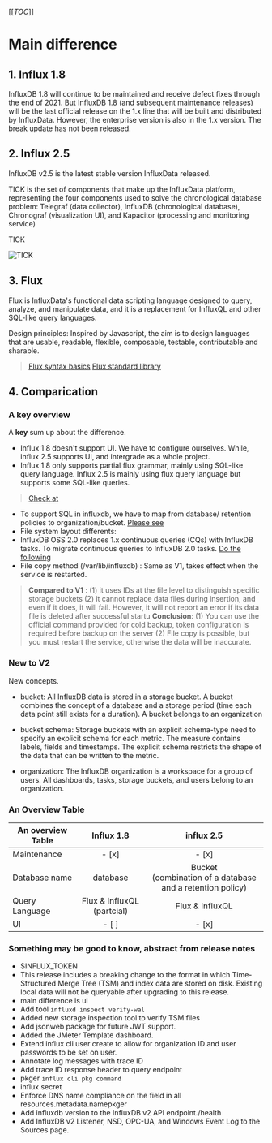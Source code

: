 [[_TOC_]]
# Main difference

## 1. Influx 1.8
InfluxDB 1.8 will continue to be maintained and receive defect fixes through the end of 2021. But InfluxDB 1.8 (and subsequent maintenance releases) will be the last official release on the 1.x line that will be built and distributed by InfluxData. However, the enterprise version is also in the 1.x version. The break update has not been released. 

## 2. Influx 2.5
InfluxDB v2.5 is the latest stable version InfluxData released.

TICK is the set of components that make up the InfluxData platform, representing the four components used to solve the chronological database problem: Telegraf (data collector), InfluxDB (chronological database), Chronograf (visualization UI), and Kapacitor (processing and monitoring service)

TICK

![TICK](https://static.geekbang.org/infoq/5c4941cb69e59.png?imageView2/0/w/800)

## 3. Flux
Flux is InfluxData's functional data scripting language designed to query, analyze, and manipulate data, and it is a replacement for InfluxQL and other SQL-like query languages.

Design principles: Inspired by Javascript, the aim is to design languages that are usable, readable, flexible, composable, testable, contributable and sharable.
> [Flux syntax basics](https://docs.influxdata.com/flux/v0.x/get-started/syntax-basics/)
> [Flux standard library](https://docs.influxdata.com/flux/v0.x/stdlib/)


## 4. Comparication

### A key overview
A **key** sum up about the difference. 
- Influx 1.8 doesn't support UI. We have to configure ourselves. While, influx 2.5 supports UI, and intergrade as a whole project.
- Influx 1.8 only supports partial flux grammar, mainly using SQL-like query language. Influx 2.5 is mainly using flux query language but supports some SQL-like queries.
> [Check at](https://docs.influxdata.com/influxdb/v2.5/query-data/influxql/#influxql-support)
- To support SQL in influxdb, we have to map from database/ retention policies to organization/bucket. [Please see](https://docs.influxdata.com/influxdb/v2.5/query-data/influxql/dbrp/#create-dbrp-mappings)
- File system layout differents:
- InfluxDB OSS 2.0 replaces 1.x continuous queries (CQs) with InfluxDB tasks. To migrate continuous queries to InfluxDB 2.0 tasks. [Do the following](https://docs.influxdata.com/influxdb/v2.5/upgrade/v1-to-v2/migrate-cqs/)
- File copy method (/var/lib/influxdb) : Same as V1, takes effect when the service is restarted.

> **Compared to V1** : (1) it uses IDs at the file level to distinguish specific storage buckets (2) it cannot replace data files during insertion, and even if it does, it will fail. However, it will not report an error if its data file is deleted after successful startu
> **Conclusion**: (1) You can use the official command provided for cold backup, token configuration is required before backup on the server (2) File copy is possible, but you must restart the service, otherwise the data will be inaccurate.

### New to V2

New concepts.

- bucket: All InfluxDB data is stored in a storage bucket. A bucket combines the concept of a database and a storage period (time each data point still exists for a duration). A bucket belongs to an organization

- bucket schema: Storage buckets with an explicit schema-type need to specify an explicit schema for each metric. The measure contains labels, fields and timestamps. The explicit schema restricts the shape of the data that can be written to the metric.

- organization: The InfluxDB organization is a workspace for a group of users. All dashboards, tasks, storage buckets, and users belong to an organization.

### An Overview Table


| An overview Table     |         Influx 1.8         |                           influx 2.5                           |
| -------------- | :------------------------: | :------------------------------------------------------------: |
| Maintenance    |           - [x]            |                             - [x]                              |
| Database name  |          database          | Bucket <br/>(combination of a database and a retention policy) |
| Query Language | Flux & InfluxQL (partcial) |                        Flux & InfluxQL                         |
| UI             |           - [ ]            |                             - [x]                              |


### Something may be good to know, abstract from release notes
- $INFLUX_TOKEN
- This release includes a breaking change to the format in which Time-Structured Merge Tree (TSM) and index data are stored on disk. Existing local data will not be queryable after upgrading to this release.
- main difference is ui
- Add tool `influxd inspect verify-wal`
- Added new storage inspection tool to verify TSM files
- Add jsonweb package for future JWT support.
- Added the JMeter Template dashboard.
- Extend influx cli user create to allow for organization ID and user passwords to be set on user.
- Annotate log messages with trace ID
- Add trace ID response header to query endpoint
- pkger `influx cli pkg command`
- influx secret
- Enforce DNS name compliance on the field in all resources.metadata.namepkger
- Add influxdb version to the InfluxDB v2 API endpoint./health
- Add InfluxDB v2 Listener, NSD, OPC-UA, and Windows Event Log to the Sources page.
